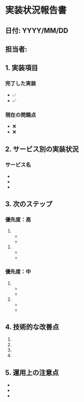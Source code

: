 # 実装状況報告書

## 日付: YYYY/MM/DD

## 担当者:

## 1. 実装項目

### 完了した実装
- ✅
- ✅

### 現在の問題点
- ❌
- ❌

## 2. サービス別の実装状況

### サービス名
-
-
-

## 3. 次のステップ

### 優先度：高
1.
   -
   -

2.
   -
   -

### 優先度：中
1.
   -
   -

2.
   -
   -

## 4. 技術的な改善点
1.
2.
3.
4.

## 5. 運用上の注意点
-
-
-
